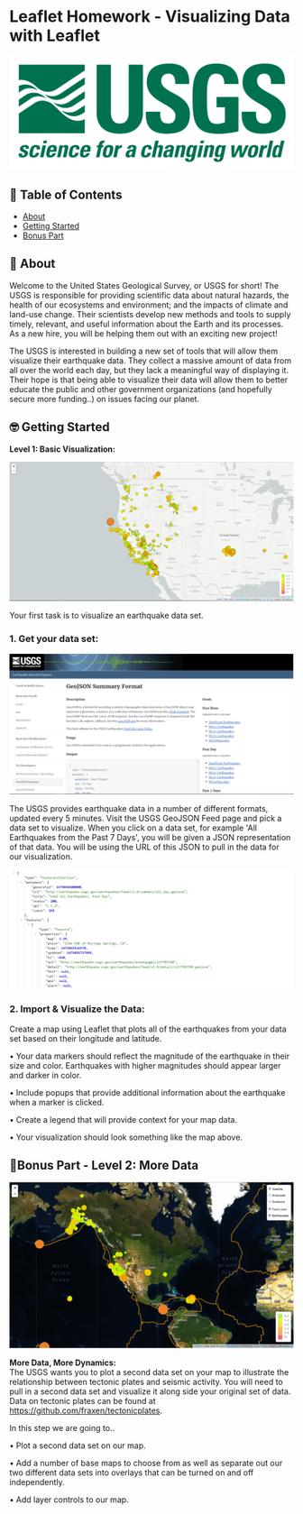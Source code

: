 # Leaflet Homework - Visualizing Data with Leaflet
![Bar Chart](https://github.com/parastoorazavi/leaflet-challenge/blob/main/Images/1-Logo.png)


## 📝 Table of Contents

- [About](#about)
- [Getting Started](#getting_started)
- [Bonus Part](#bonus_part)

## 🧐 About <a name = "about"></a>
Welcome to the United States Geological Survey, or USGS for short! The USGS is responsible for providing scientific data about natural hazards, the health of our ecosystems and environment; and the impacts of climate and land-use change. Their scientists develop new methods and tools to supply timely, relevant, and useful information about the Earth and its processes. As a new hire, you will be helping them out with an exciting new project!

The USGS is interested in building a new set of tools that will allow them visualize their earthquake data. They collect a massive amount of data from all over the world each day, but they lack a meaningful way of displaying it. Their hope is that being able to visualize their data will allow them to better educate the public and other government organizations (and hopefully secure more funding..) on issues facing our planet.

## 🤓  Getting Started <a name = "getting_started"></a>

**Level 1: Basic Visualization:** <br>

![Bar Chart](https://github.com/parastoorazavi/leaflet-challenge/blob/main/Images/2-BasicMap.png)

Your first task is to visualize an earthquake data set.

### 1. Get your data set:

![Bar Chart](https://github.com/parastoorazavi/leaflet-challenge/blob/main/Images/3-Data.png)

The USGS provides earthquake data in a number of different formats, updated every 5 minutes. Visit the USGS GeoJSON Feed page and pick a data set to visualize. When you click on a data set, for example 'All Earthquakes from the Past 7 Days', you will be given a JSON representation of that data. You will be using the URL of this JSON to pull in the data for our visualization.

![Bar Chart](https://github.com/parastoorazavi/leaflet-challenge/blob/main/Images/4-JSON.png)

### 2. Import & Visualize the Data:

Create a map using Leaflet that plots all of the earthquakes from your data set based on their longitude and latitude.

•	Your data markers should reflect the magnitude of the earthquake in their size and color. Earthquakes with higher magnitudes should appear larger and darker in color.

•	Include popups that provide additional information about the earthquake when a marker is clicked.

•	Create a legend that will provide context for your map data.

•	Your visualization should look something like the map above.


## 🤯Bonus Part -	Level 2: More Data <a name = "bonus_part"></a>

![Bar Chart](https://github.com/parastoorazavi/leaflet-challenge/blob/main/Images/5-Advanced.png)

**More Data, More Dynamics:** <br>
The USGS wants you to plot a second data set on your map to illustrate the relationship between tectonic plates and seismic activity. You will need to pull in a second data set and visualize it along side your original set of data. Data on tectonic plates can be found at https://github.com/fraxen/tectonicplates.

In this step we are going to..

•	Plot a second data set on our map.

•	Add a number of base maps to choose from as well as separate out our two different data sets into overlays that can be turned on and off independently.

•	Add layer controls to our map.

